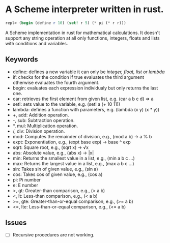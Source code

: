 # A Scheme interpreter written in rust.

```scheme
repl> (begin (define r 10) (set! r 5) (* pi (* r r)))
```

A Scheme implementation in rust for mathematical calculations. It doesn't support
any string operation at all only functions, integers, floats and lists with
conditions and variables.

## Keywords 

- define: defines a new variable it can only be *integer, float, list or lambda*
- if: checks for the condition if true evaluates the third argument otherwise evaluates the fourth argument.
- begin: evaluates each expression individualy but only returns the last one.
- car: retrieves the first element from given list, e.g. (car a b c d) => a
- set!: sets value to the variable, e.g. (set! a (+ 10 11))
- lambda: defines a function with parameters, e.g. (lambda (x y) (x * y))
- \+, add: Addition operation.
- \-, sub: Subtraction operation.
- \*, mul: Multiplication operation.
- \/, div: Division operation.
- mod: Computes the remainder of division, e.g., (mod a b) -> a % b
- expt: Exponentiation, e.g., (expt base exp) -> base ^ exp
- sqrt: Square root, e.g., (sqrt x) -> √x
- abs: Absolute value, e.g., (abs x) -> |x|
- min: Returns the smallest value in a list, e.g., (min a b c ...)
- max: Returns the largest value in a list, e.g., (max a b c ...)
- sin: Takes sin of given value, e.g., (sin a)
- cos: Takes cos of given value, e.g., (cos a)
- pi: Pi number
- e: E number
- \>, gt: Greater-than comparison, e.g., (> a b)
- \<,  lt: Less-than comparison, e.g., (< a b)
- \>\=, gte: Greater-than-or-equal comparison, e.g., (>= a b)
- \<\=, lte: Less-than-or-equal comparison, e.g., (<= a b)

## Issues

- [ ] Recursive procedures are not working.

